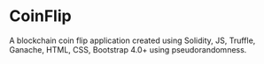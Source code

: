 # CoinFlip
A blockchain coin flip application created using Solidity, JS, Truffle, Ganache, HTML, CSS, Bootstrap 4.0+ using pseudorandomness.
